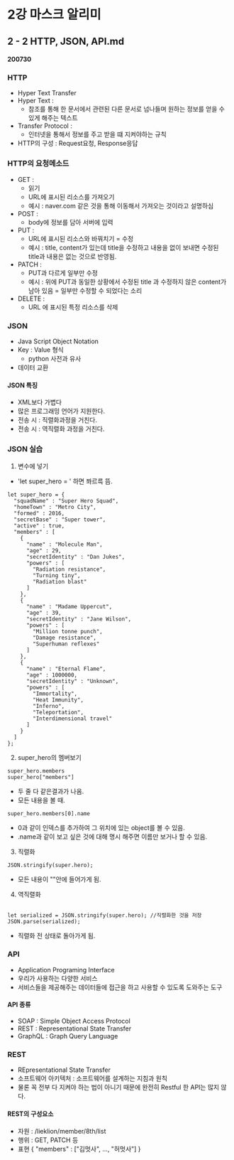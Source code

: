 # 2강 마스크 알리미

## 2 - 2 HTTP, JSON, API.md

#### 200730

### HTTP
- Hyper Text Transfer
- Hyper Text :
    - 참조를 통해 한 문서에서 관련된 다른 문서로 넘나들며 원하는 정보를 얻을 수 있게 해주는 텍스트
- Transfer Protocol :
    - 인터넷을 통해서 정보를 주고 받을 떄 지켜야하는 규칙
- HTTP의 구성 : Request요청, Response응답

### HTTP의 요청메소드
- GET : 
    - 읽기
    - URL에 표시된 리소스를 가져오기
    - 예시 : naver.com 같은 것을 통해 이동해서 가져오는 것이라고 설명하심
- POST : 
    - body에 정보를 담아 서버에 입력
- PUT :
    - URL에 표시된 리소스와 바꿔치기 = 수정
    - 예시 : title, content가 있는데 title을 수정하고 내용을 없이 보내면 수정된 title과 내용은 없는 것으로 반영됨.
- PATCH : 
    - PUT과 다르게 일부만 수정
    - 예시 : 위에 PUT과 동일한 상황에서 수정된 title 과 수정하지 않은 content가 남아 있음 = 일부만 수정할 수 되었다는 소리
- DELETE :
    - URL 에 표시된 특정 리소스를 삭제

### JSON
- Java Script Object Notation
- Key : Value 형식
    - python 사전과 유사
- 데이터 교환

#### JSON 특징
- XML보다 가볍다
- 많은 프로그래밍 언어가 지원한다.
- 전송 시 : 직렬화과정을 거친다.
- 전송 시 : 역직렬화 과정을 거친다.

### JSON 실습

1. 변수에 넣기
- 'let super_hero = ' 하면 쫘르륵 뜸.
<pre><code>let super_hero = {
  "squadName" : "Super Hero Squad",
  "homeTown" : "Metro City",
  "formed" : 2016,
  "secretBase" : "Super tower",
  "active" : true,
  "members" : [
    {
      "name" : "Molecule Man",
      "age" : 29,
      "secretIdentity" : "Dan Jukes",
      "powers" : [
        "Radiation resistance",
        "Turning tiny",
        "Radiation blast"
      ]
    },
    {
      "name" : "Madame Uppercut",
      "age" : 39,
      "secretIdentity" : "Jane Wilson",
      "powers" : [
        "Million tonne punch",
        "Damage resistance",
        "Superhuman reflexes"
      ]
    },
    {
      "name" : "Eternal Flame",
      "age" : 1000000,
      "secretIdentity" : "Unknown",
      "powers" : [
        "Immortality",
        "Heat Immunity",
        "Inferno",
        "Teleportation",
        "Interdimensional travel"
      ]
    }
  ]
};</code></pre>

2. super_hero의 멤버보기
<pre><code>super_hero.members
super_hero["members"]</code></pre>

- 두 줄 다 같은결과가 나옴.
- 모든 내용을 볼 때.

<pre><code>super_hero.members[0].name</code></pre>

- 0과 같이 인덱스를 추가하여 그 위치에 있는 object를 볼 수 있음.
- .name과 같이 보고 싶은 것에 대해 명시 해주면 이름만 보거나 할 수 있음.

3. 직렬화
<pre><code>JSON.stringify(super.hero);</code></pre>

- 모든 내용이 ""안에 들어가게 됨.

4. 역직렬화

<pre><code>
let serialized = JSON.stringify(super.hero); //직렬화한 것을 저장
JSON.parse(serialized);
</code></pre>

- 직렬화 전 상태로 돌아가게 됨.

### API

- Application Programing Interface
- 우리가 사용하는 다양한 서비스
- 서비스들을 제공해주는 데이터들에 접근을 하고 사용할 수 있도록 도와주는 도구

#### API 종류
- SOAP : Simple Object Access Protocol
- REST : Representational State Transfer
- GraphQL : Graph Query Language

### REST
- REpresentational State Transfer
- 소프트웨어 아키텍처 : 소프트웨어를 설계하는 지침과 원칙
- 물론 꼭 전부 다 지켜야 하는 법이 아니기 때문에 완전히 Restful 한 API는 많지 않다.

#### REST의 구성요소
- 자원 : /lieklion/member/8th/list
- 행위 : GET, PATCH 등
- 표현 {
"members" : ["김멋사", ..., "허멋사"]
}